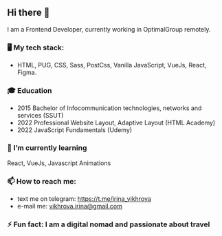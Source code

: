 ## Hi there 👋

I am a Frontend Developer, currently working in OptimalGroup remotely.

### 🖥️ My tech stack:
   - HTML, PUG, CSS, Sass, PostCss, Vanilla JavaScript, VueJs, React, Figma.

### 🎓 Education
  - 2015 Bachelor of Infocommunication technologies, networks and services (SSUT)
  - 2022 Professional Website Layout, Adaptive Layout (HTML Academy)
  - 2022 JavaScript Fundamentals (Udemy)

### 🌱 I’m currently learning 
React, VueJs, Javascript Animations

### 📫 How to reach me: 
  - text me on telegram: https://t.me/irina_vikhrova 
  - e-mail me: vikhrova.irina@gmail.com 

### ⚡ Fun fact: I am a digital nomad and passionate about travel

